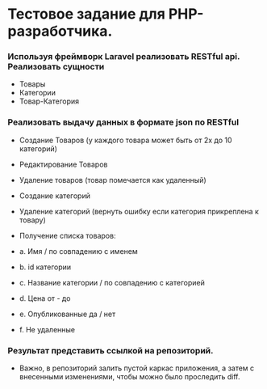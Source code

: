 # Тестовое задание для PHP-разработчика.
 
### Используя фреймворк Laravel реализовать RESTful api. Реализовать сущности
- Товары 
- Категории 
- Товар-Категория

### Реализовать выдачу данных в формате json по RESTful
- Создание Товаров (у каждого товара может быть от 2х до 10 категорий)
- Редактирование Товаров
- Удаление товаров (товар помечается как удаленный)
- Создание категорий
- Удаление категорий (вернуть ошибку если категория прикреплена к товару)
- Получение списка товаров: 

- a. Имя / по совпадению с  именем
- b. id категории
- c. Название категории  / по совпадению с  категорией 
- d. Цена от - до
- e. Опубликованные да / нет
- f. Не удаленные
 
### Результат представить ссылкой на репозиторий.
* Важно, в репозиторий залить пустой каркас приложения, а затем с внесенными изменениями, чтобы можно было проследить diff.
